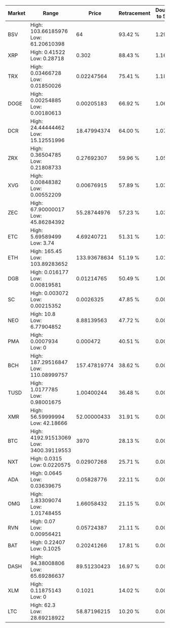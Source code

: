 | Market | Range | Price| Retracement | Doubles to 50% |
| --- | --- | --- | --- | --- |
| BSV | High: 103.66185976<br />Low: 61.20610398 | 64 | 93.42 % | 1.29 |
| XRP | High: 0.41522<br />Low: 0.28718 | 0.302 | 88.43 % | 1.16 |
| TRX | High: 0.03466728<br />Low: 0.01850026 | 0.02247564 | 75.41 % | 1.18 |
| DOGE | High: 0.00254885<br />Low: 0.00180613 | 0.00205183 | 66.92 % | 1.06 |
| DCR | High: 24.44444462<br />Low: 15.12551996 | 18.47994374 | 64.00 % | 1.07 |
| ZRX | High: 0.36504785<br />Low: 0.21808733 | 0.27692307 | 59.96 % | 1.05 |
| XVG | High: 0.00848382<br />Low: 0.00552209 | 0.00676915 | 57.89 % | 1.03 |
| ZEC | High: 67.90000017<br />Low: 45.86284392 | 55.28744976 | 57.23 % | 1.03 |
| ETC | High: 5.69589499<br />Low: 3.74 | 4.69240721 | 51.31 % | 1.01 |
| ETH | High: 165.45<br />Low: 103.89283652 | 133.93678634 | 51.19 % | 1.01 |
| DGB | High: 0.016177<br />Low: 0.00819581 | 0.01214765 | 50.49 % | 1.00 |
| SC | High: 0.003072<br />Low: 0.00215352 | 0.0026325 | 47.85 % | 0.00 |
| NEO | High: 10.8<br />Low: 6.77904852 | 8.88139563 | 47.72 % | 0.00 |
| PMA | High: 0.0007934<br />Low: 0 | 0.000472 | 40.51 % | 0.00 |
| BCH | High: 187.29516847<br />Low: 110.08999757 | 157.47819774 | 38.62 % | 0.00 |
| TUSD | High: 1.0177785<br />Low: 0.98001675 | 1.00400244 | 36.48 % | 0.00 |
| XMR | High: 56.59999994<br />Low: 42.18666 | 52.00000433 | 31.91 % | 0.00 |
| BTC | High: 4192.91513069<br />Low: 3400.39119553 | 3970 | 28.13 % | 0.00 |
| NXT | High: 0.0315<br />Low: 0.0220575 | 0.02907268 | 25.71 % | 0.00 |
| ADA | High: 0.0645<br />Low: 0.03639675 | 0.05828776 | 22.11 % | 0.00 |
| OMG | High: 1.83309074<br />Low: 1.01748455 | 1.66058432 | 21.15 % | 0.00 |
| RVN | High: 0.07<br />Low: 0.00956421 | 0.05724387 | 21.11 % | 0.00 |
| BAT | High: 0.22407<br />Low: 0.1025 | 0.20241266 | 17.81 % | 0.00 |
| DASH | High: 94.38008806<br />Low: 65.69286637 | 89.51230423 | 16.97 % | 0.00 |
| XLM | High: 0.11875143<br />Low: 0 | 0.1021 | 14.02 % | 0.00 |
| LTC | High: 62.3<br />Low: 28.69218922 | 58.87196215 | 10.20 % | 0.00 |
